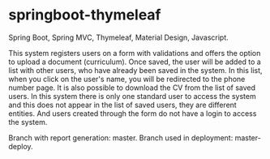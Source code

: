 # springboot-thymeleaf
Spring Boot, Spring MVC, Thymeleaf, Material Design, Javascript.

This system registers users on a form with validations and offers the option to upload a document (curriculum). Once saved, the user will be added to a list with other users, who have already been saved in the system. In this list, when you click on the user's name, you will be redirected to the phone number page. It is also possible to download the CV from the list of saved users. In this system there is only one standard user to access the system and this does not appear in the list of saved users, they are different entities. And users created through the form do not have a login to access the system. 

Branch with report generation: master. Branch used in deployment: master-deploy.

